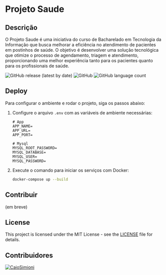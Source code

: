 # Projeto Saude

## Descrição

O Projeto Saude é uma iniciativa do curso de Bacharelado em Tecnologia da Informação que busca melhorar a eficiência no atendimento de pacientes em postinhos de saúde. O objetivo é desenvolver uma solução tecnológica que otimize o processo de agendamento, triagem e atendimento, proporcionando uma melhor experiência tanto para os pacientes quanto para os profissionais de saúde.

![GitHub release (latest by date)](https://img.shields.io/github/v/release/CaioSimioni/projeto-integrador)
![GitHub](https://img.shields.io/github/license/CaioSimioni/projeto-integrador)
![GitHub language count](https://img.shields.io/github/languages/top/CaioSimioni/projeto-integrador?color=blue&label=PHP)

## Deploy

Para configurar o ambiente e rodar o projeto, siga os passos abaixo:

1. Configure o arquivo `.env` com as variáveis de ambiente necessárias:

    ```.env
    # App
    APP_NAME=
    APP_URL=
    APP_PORT=

    # Mysql
    MYSQL_ROOT_PASSWORD=
    MYSQL_DATABASE=
    MYSQL_USER=
    MYSQL_PASSWORD=
    ```

2. Execute o comando para iniciar os serviços com Docker:

    ```sh
    docker-compose up --build
    ```

## Contribuir

(em breve)

## License

This project is licensed under the MIT License - see the [LICENSE](../LICENSE) file for details.

## Contribuidores

[![CaioSimioni](https://avatars.githubusercontent.com/u/83130766?v=4&s=50)](https://github.com/CaioSimioni "CaioSimioni")
